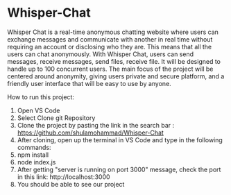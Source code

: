 # Whisper-Chat
Whisper Chat is a real-time anonymous chatting website where users can exchange messages and communicate with another in real time without requiring an account or disclosing who they are. This means that all the users can chat anonymously. With Whisper Chat, users can send messages, receive messages, send files, receive file. It will be designed to handle up to 100 concurrent users. The main focus of the project will be centered around anonymity, giving users private and secure platform, and a friendly user interface that will be easy to use by anyone.

How to run this project:
1. Open VS Code
2. Select Clone git Repository
3. Clone the project by pasting the link in the search bar : https://github.com/shulamohammad/Whisper-Chat
4. After cloning, open up the terminal in VS Code and type in the following commands:
  1. npm install
  2. node index.js
5. After getting "server is running on port 3000" message, check the port in this link: http://localhost:3000
6. You should be able to see our project
